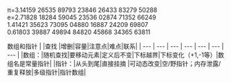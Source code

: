 π=3.14159 26535 89793 23846 26433 83279 50288  
e=2.71828 18284 59045 23536 02874 71352 66249  
  1.41421 35623 73095 04880 16887 24209 69807  
  0.61803 39887 49894 84820 45868 34365 63811  
  
数组和指针
| |查找 |增删|容量|注意点|难点|联系|
| --- | --- | --- | --- | --- | --- | --- |
|数组：|随机查找|要移动元素|定义后不变|下标越界|下标变化（+1,-1等）|数组名是常量指针|
|指针：|从头到尾|直接挂摘  |可动态改变|空/野指针；内存泄露/重复释放|多级指针|指针数组|

